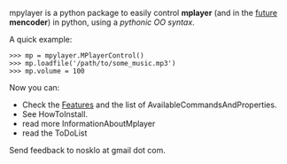 mpylayer is a python package to easily control **mplayer** (and in the [future](ToDoList.md) **mencoder**) in python, using a _pythonic OO syntax_.

A quick example:

```
>>> mp = mpylayer.MPlayerControl()
>>> mp.loadfile('/path/to/some_music.mp3')
>>> mp.volume = 100
```

Now you can:

  * Check the [Features](Features.md) and the list of AvailableCommandsAndProperties.
  * See HowToInstall.
  * read more InformationAboutMplayer
  * read the ToDoList

Send feedback to nosklo at gmail dot com.